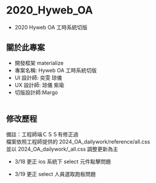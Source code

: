 # 2020_Hyweb_OA

- 2020 Hyweb OA 工時系統切版

## 關於此專案

- 開發框架 materialize
- 專案名稱: Hyweb OA 工時系統切版
- UI 設計師: 奕雯 琼儀
- UX 設計師: 琼儀 紫瑜
- 切版設計師:Margo
  <br/>
  <br/>

## 修改歷程

備註：工程師端ＣＳＳ有修正過 <br/>
檔案依照工程師提供的 2024_OA_dailywork/reference/all.css <br/>
並以 2024_OA_dailywork/\_all.css 調整更新為主 <br/>

- 3/18 更正 ios 系統下 select 元件點擊問題
- 3/19 更正 select 人員選取跑板問題

  <br/>
